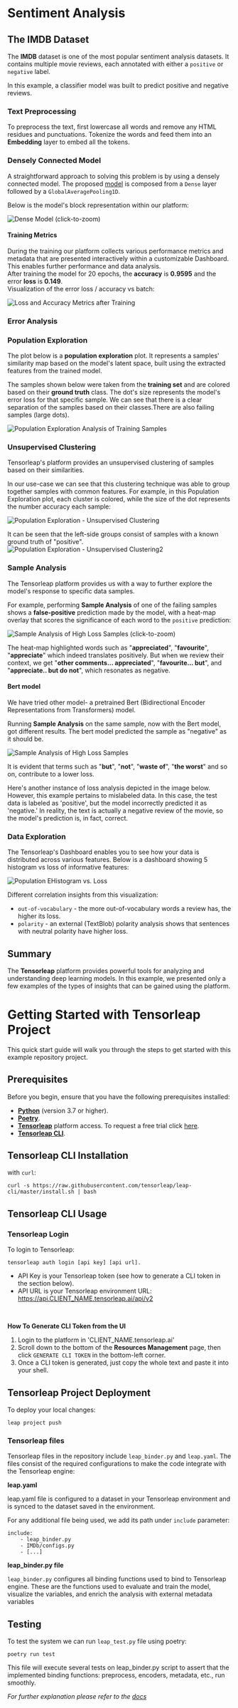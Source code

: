
# Sentiment Analysis

## The IMDB Dataset

The **IMDB** dataset is one of the most popular sentiment analysis datasets. It contains multiple movie reviews, each annotated with either a `positive` or `negative` label.

In this example, a classifier model was built to predict positive and negative reviews.

### Text Preprocessing

To preprocess the text, first lowercase all words and remove any HTML residues and punctuations. Tokenize the words and feed them into an **Embedding** layer to embed all the tokens.

### Densely Connected Model

A straightforward approach to solving this problem is by using a densely connected model. The proposed [model](https://github.com/tensorleap/tensorleap/blob/master/examples/imdb/imdb/imdb/model_infer.py) is composed from a `Dense` layer followed by a `GlobalAveragePooling1D`.

Below is the model's block representation within our platform:

![Dense Model (click-to-zoom)](images/img_1.png)

#### Training Metrics

During the training our platform collects various performance metrics and metadata that are presented interactively within a customizable Dashboard. This enables further performance and data analysis.\
After training the model for 20 epochs, the **accuracy** is **0.9595** and the error **loss** is **0.149**. \
Visualization of the error loss / accuracy vs batch:

![Loss and Accuracy Metrics after Training](images/img.png)

### Error Analysis

### Population Exploration

The plot below is a **population exploration** plot. It represents a samples' similarity map based on the model's latent space, built using the extracted features from the trained model.

The samples shown below were taken from the **training set** and are colored based on their **ground truth** class. The dot's size represents the model's error loss for that specific sample. We can see that there is a clear separation of the samples based on their classes.There are also failing samples (large dots).

![Population Exploration Analysis of Training Samples](images/img_2.png)

### Unsupervised Clustering

Tensorleap's platform provides an unsupervised clustering of samples based on their similarities.

In our use-case we can see that this clustering technique was able to group together samples with common features. For example, in this Population Exploration plot, each cluster is colored, while the size of the dot represents the number accuracy each sample:

![Population Exploration - Unsupervised Clustering](images/img_4.png)

It can be seen that the left-side groups consist of samples with a known ground truth of "positive".
![Population Exploration - Unsupervised Clustering2](images/img_5.png)

### Sample Analysis

The Tensorleap platform provides us with a way to further explore the model's response to specific data samples.

For example, performing **Sample Analysis** of one of the failing samples shows a **false-positive** prediction made by the model, with a heat-map overlay that scores the significance of each word to the `positive` prediction:

![Sample Analysis of High Loss Samples (click-to-zoom)](images/img_6.png)

The heat-map highlighted words such as "**appreciated**", "**favourite**", "**appreciate**" which indeed translates positively. 
But when we review their context, we get "**other comments... appreciated**", "**favourite... but**", and "**appreciate.. but do not**", which resonates as negative.

#### Bert model
We have tried other model- a pretrained Bert (Bidirectional Encoder Representations from Transformers) model.

Running **Sample Analysis** on the same sample, now with the Bert model, got different results. 
The bert model predicted the sample as "negative" as it should be.

![Sample Analysis of High Loss Samples](images/img_7.png)

It is evident that terms such as "**but**", "**not**", "**waste of**", "**the worst**" and so on, contribute to a lower loss.

Here's another instance of loss analysis depicted in the image below. However, this example pertains to mislabeled data.
In this case, the test data is labeled as 'positive', but the model incorrectly predicted it as 'negative.' 
In reality, the text is actually a negative review of the movie, so the model's prediction is, in fact, correct.

### Data Exploration

The Tensorleap's Dashboard enables you to see how your data is distributed across various features. Below is a dashboard showing 5 histogram vs loss of informative features:

![Population EHistogram vs. Loss](images/img_3.png)

Different correlation insights from this visualization:

- `out-of-vocabulary` - the more out-of-vocabulary words a review has, the higher its loss.
- `polarity` - an external (TextBlob) polarity analysis shows that sentences with neutral polarity have higher loss.

## Summary

The **Tensorleap** platform provides powerful tools for analyzing and understanding deep learning models. In this example, we presented only a few examples of the types of insights that can be gained using the platform.&#x20;





# Getting Started with Tensorleap Project

This quick start guide will walk you through the steps to get started with this example repository project.

## Prerequisites

Before you begin, ensure that you have the following prerequisites installed:

- **[Python](https://www.python.org/)** (version 3.7 or higher).
- **[Poetry](https://python-poetry.org/)**.
- **[Tensorleap](https://tensorleap.ai/)** platform access. To request a free trial click [here](https://meetings.hubspot.com/esmus/free-trial).
- **[Tensorleap CLI](https://github.com/tensorleap/leap-cli)**.


## Tensorleap **CLI Installation**

with `curl`:

```
curl -s https://raw.githubusercontent.com/tensorleap/leap-cli/master/install.sh | bash
```

## Tensorleap CLI Usage

### Tensorleap **Login**

To login to Tensorleap:

```
tensorleap auth login [api key] [api url].
```

- API Key is your Tensorleap token (see how to generate a CLI token in the section below).
- API URL is your Tensorleap environment URL: https://api.CLIENT_NAME.tensorleap.ai/api/v2

<br>

**How To Generate CLI Token from the UI**

1. Login to the platform in 'CLIENT_NAME.tensorleap.ai'
2. Scroll down to the bottom of the **Resources Management** page, then click `GENERATE CLI TOKEN` in the bottom-left corner.
3. Once a CLI token is generated, just copy the whole text and paste it into your shell.


## Tensorleap **Project Deployment**

To deploy your local changes:

```
leap project push
```

### **Tensorleap files**

Tensorleap files in the repository include `leap_binder.py` and `leap.yaml`. The files consist of the  required configurations to make the code integrate with the Tensorleap engine:

**leap.yaml**

leap.yaml file is configured to a dataset in your Tensorleap environment and is synced to the dataset saved in the environment.

For any additional file being used, we add its path under `include` parameter:

```
include:
    - leap_binder.py
    - IMDb/configs.py
    - [...]
```

**leap_binder.py file**

`leap_binder.py` configures all binding functions used to bind to Tensorleap engine. These are the functions used to evaluate and train the model, visualize the variables, and enrich the analysis with external metadata variables

## Testing

To test the system we can run `leap_test.py` file using poetry:

```
poetry run test
```

This file will execute several tests on leap_binder.py script to assert that the implemented binding functions: preprocess, encoders,  metadata, etc.,  run smoothly.

*For further explanation please refer to the [docs](https://docs.tensorleap.ai/)*
